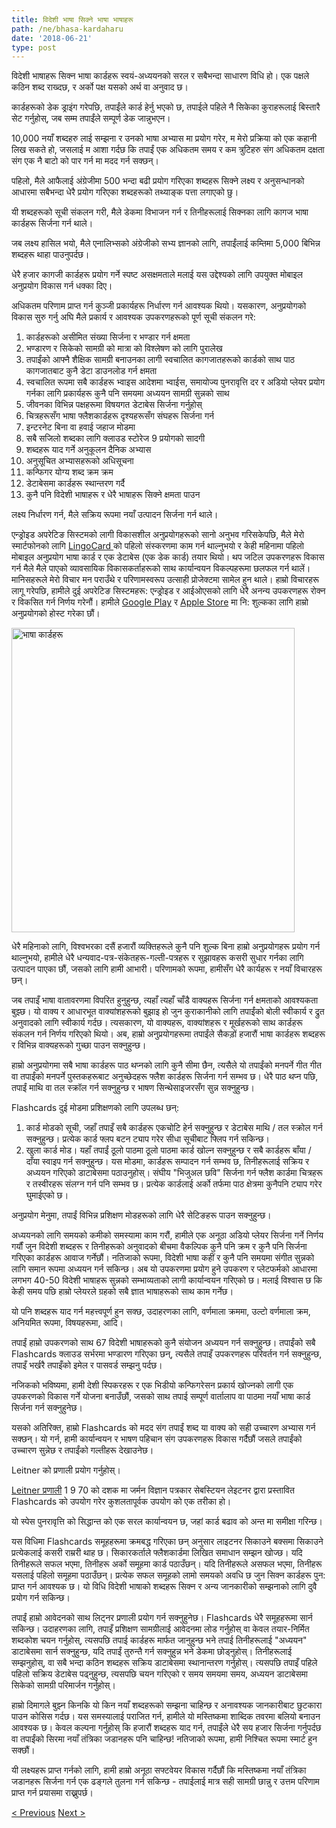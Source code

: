 ```yaml
---
title: विदेशी भाषा सिक्ने भाषा भाषाहरू
path: /ne/bhasa-kardaharu
date: '2018-06-21'
type: post
---
```


विदेशी भाषाहरू सिक्न भाषा कार्डहरू स्वयं-अध्ययनको सरल र सबैभन्दा साधारण विधि हो। एक पक्षले कठिन शब्द राख्दछ, र अर्को पक्ष यसको अर्थ वा अनुवाद छ।

कार्डहरूको डेक ड्राइंग गरेपछि, तपाईंले कार्ड हेर्नु भएको छ, तपाईले पहिले नै सिकेका कुराहरूलाई बिस्तारै सेट गर्नुहोस्, जब सम्म तपाईंले सम्पूर्ण डेक जान्नुभएन।

10,000 नयाँ शब्दहरु लाई सम्झना र उनको भाषा अभ्यास मा प्रयोग गरेर, म मेरो प्रक्रिया को एक कहानी लिख सकते हो, जसलाई म आशा गर्दछ कि तपाईं एक अधिकतम समय र कम त्रुटिहरु संग अधिकतम दक्षता संग एक नै बाटो को पार गर्न मा मदद गर्न सक्छन्।

पहिलो, मैले आफैलाई अंग्रेजीमा 500 भन्दा बढी प्रयोग गरिएका शब्दहरू सिक्ने लक्ष्य र अनुसन्धानको आधारमा सबैभन्दा धेरै प्रयोग गरिएका शब्दहरूको तथ्याङ्क पत्ता लगाएको छु।

यी शब्दहरूको सूची संकलन गरी, मैले डेकमा विभाजन गर्न र तिनीहरूलाई सिक्नका लागि कागज भाषा कार्डहरू सिर्जना गर्न थाले।

जब लक्ष्य हासिल भयो, मैले एनालिभ्सको अंग्रेजीको सभ्य ज्ञानको लागि, तपाईंलाई कम्तिमा 5,000 बिभिन्न शब्दहरू थाहा पाउनुपर्दछ।

धेरै हजार कागजी कार्डहरू प्रयोग गर्ने स्पष्ट असक्षमताले मलाई यस उद्देश्यको लागि उपयुक्त मोबाइल अनुप्रयोग विकास गर्न धक्का दिए।

अधिकतम परिणाम प्राप्त गर्न कुञ्जी प्रकार्यहरू निर्धारण गर्न आवश्यक थियो। यसकारण, अनुप्रयोगको विकास सुरु गर्नु अघि मैले प्रकार्य र आवश्यक उपकरणहरूको पूर्ण सूची संकलन गरे:

1. कार्डहरूको असीमित संख्या सिर्जना र भण्डार गर्न क्षमता
2. भण्डारण र सिकेको सामग्री को मात्रा को विश्लेषण को लागि पुरालेख
3. तपाईंको आफ्नै शैक्षिक सामग्री बनाउनका लागी स्वचालित कागजातहरूको कार्डको साथ पाठ कागजातबाट कुनै डेटा डाउनलोड गर्न क्षमता
4. स्वचालित रूपमा सबै कार्डहरू भ्वाइस आदेशमा भ्वाईस, समायोज्य पुनरावृत्ति दर र अडियो प्लेयर प्रयोग गर्नका लागि प्रकार्यहरू कुनै पनि समयमा अध्ययन सामग्री सुन्नको साथ
5. जीवनका विभिन्न पक्षहरूमा विषयगत डेटाबेस सिर्जना गर्नुहोस्
6. चित्रहरूसँग भाषा फ्लैशकार्डहरू दृश्यहरूसँग संघहरू सिर्जना गर्न
7. इन्टरनेट बिना वा हवाई जहाज मोडमा
8. सबै सजिलो शब्दका लागि क्लाउड स्टोरेज
9 प्रयोगको सादगी
10. शब्दहरू याद गर्ने अनुकूलन दैनिक अभ्यास
11. अनुसूचित अभ्यासहरूको अधिसूचना
12. कन्फिगर योग्य शब्द क्रम क्रम
13. डेटाबेसमा कार्डहरू स्थान्तरण गर्दै
14. कुनै पनि विदेशी भाषाहरू र धेरै भाषाहरू सिक्ने क्षमता पाउन

लक्ष्य निर्धारण गर्न, मैले सक्रिय रूपमा नयाँ उत्पादन सिर्जना गर्न थाले।

एन्ड्रोइड अपरेटिङ सिस्टमको लागी विकासशील अनुप्रयोगहरूको सानो अनुभव गरिसकेपछि, मैले मेरो स्मार्टफोनको लागि <a href="https://lingocard.com" target="_blank" rel="noopener">LingoCard </a>को पहिलो संस्करणमा काम गर्न थाल्नुभयो र केही महिनामा पहिलो मोबाइल अनुप्रयोग भाषा कार्ड र एक डेटाबेस (एक डेक कार्ड) तयार थियो। थप जटिल उपकरणहरू विकास गर्न मैले मैले पाएको व्यावसायिक विकासकर्ताहरूको साथ कार्यान्वयन विकल्पहरूमा छलफल गर्न थालें। मानिसहरूले मेरो विचार मन पराउँथे र परिणामस्वरूप उत्साही प्रोजेक्टमा सामेल हुन थाले। हाम्रो विचारहरू लागू गरेपछि, हामीले दुई अपरेटिङ सिस्टमहरू: एन्ड्रोइड र आईओएसको लागि धेरै अनन्य उपकरणहरू रोक्न र विकसित गर्न निर्णय गरेनौं। हामीले <a href="https://play.google.com/store/apps/details?id=com.lingocard.lingocard" target="_blank" rel="noopener">Google Play</a> र <a href="https://itunes.apple.com/us/app/lingocard/id1217076835?mt=8" target="_blank" rel="noopener">Apple Store</a> मा नि: शुल्कका लागि हाम्रो अनुप्रयोगको होस्ट गरेका छौं।

<img class="aligncenter wp-image-7109" src="../images/2018/05/LingoCard-play.png" alt="भाषा कार्डहरू" width="453" height="487" />

धेरै महिनाको लागि, विश्वभरका दसैं हजारौं व्यक्तिहरूले कुनै पनि शुल्क बिना हाम्रो अनुप्रयोगहरू प्रयोग गर्न थाल्नुभयो, हामीले धेरै धन्यवाद-पत्र-संकेतहरू-गल्ती-पत्रहरू र सुझावहरू कसरी सुधार गर्नका लागि उत्पादन पाएका छौं, जसको लागि हामी आभारी। परिणामको रूपमा, हामीसँग धेरै कार्यहरू र नयाँ विचारहरू छन्।

जब तपाइँ भाषा वातावरणमा विपरित हुनुहुन्छ, त्यहाँ त्यहाँ चाँडै वाक्यहरू सिर्जना गर्न क्षमताको आवश्यकता बुझ्छ। यो वाक्य र आधारभूत वाक्यांशहरूको बुझाइ हो जुन कुराकानीको लागि तपाईंको बोली स्वीकार्य र द्रुत अनुवादको लागि स्वीकार्य गर्दछ। त्यसकारण, यो वाक्यहरू, वाक्यांशहरू र मूर्खहरूको साथ कार्डहरू संकलन गर्न निर्णय गरिएको थियो। अब, हाम्रो अनुप्रयोगहरूमा तपाईंले सैकड़ों हजारौं भाषा कार्डहरू शब्दहरू र विभिन्न वाक्यहरूको गुच्छा पाउन सक्नुहुन्छ।

हाम्रो अनुप्रयोगमा सबै भाषा कार्डहरू पाठ थप्नको लागि कुनै सीमा छैन, त्यसैले यो तपाईंको मनपर्ने गीत गीत वा तपाईंको मनपर्ने पुस्तकहरूबाट अनुच्छेदहरू फ्लैश कार्डहरू सिर्जना गर्न सम्भव छ। धेरै पाठ थप्न पछि, तपाईं माथि वा तल स्क्रॉल गर्न सक्नुहुन्छ र भाषण सिन्थेसाइजरसँग सुन्न सक्नुहुन्छ।

Flashcards दुई मोडमा प्रशिक्षणको लागि उपलब्ध छन्:

1. कार्ड मोडको सूची, जहाँ तपाइँ सबै कार्डहरू एकचोटि हेर्न सक्नुहुन्छ र डेटाबेस माथि / तल स्क्रोल गर्न सक्नुहुन्छ। प्रत्येक कार्ड फ्लप बटन ट्याप गरेर सीधा सूचीबाट फ्लिप गर्न सकिन्छ।
2. खुला कार्ड मोड। यहाँ तपाईं ठूलो पाठमा ठूलो पाठमा कार्ड खोल्न सक्नुहुन्छ र सबै कार्डहरू बाँया / दाँया स्वाइप गर्न सक्नुहुन्छ। यस मोडमा, कार्डहरू सम्पादन गर्न सम्भव छ, तिनीहरूलाई सक्रिय र अध्ययन गरिएको डाटाबेसमा पठाउनुहोस्। संघीय "भिजुअल छवि" सिर्जना गर्न फ्लैश कार्डमा चित्रहरू र तस्वीरहरू संलग्न गर्न पनि सम्भव छ। प्रत्येक कार्डलाई अर्को तर्फमा पाठ क्षेत्रमा कुनैपनि ट्याप गरेर घुमाईएको छ।

अनुप्रयोग मेनुमा, तपाईं विभिन्न प्रशिक्षण मोडहरूको लागि धेरै सेटिङहरू पाउन सक्नुहुन्छ।

अध्ययनको लागि समयको कमीको समस्यामा काम गरौं, हामीले एक अनूठा अडियो प्लेयर सिर्जना गर्ने निर्णय गर्यौं जुन विदेशी शब्दहरू र तिनीहरूको अनुवादको बीचमा वैकल्पिक कुनै पनि क्रम र कुनै पनि सिर्जना गरिएका कार्डहरू आवाज गर्नेछौं। नतिजाको रूपमा, विदेशी भाषा कहीं र कुनै पनि समयमा संगीत सुन्नको लागि समान रूपमा अध्ययन गर्न सकिन्छ। अब यो उपकरणमा प्रयोग हुने उपकरण र प्लेटफर्मको आधारमा लगभग 40-50 विदेशी भाषाहरू सुन्नको सम्भाव्यताको लागी कार्यान्वयन गरिएको छ। मलाई विश्वास छ कि केही समय पछि हाम्रो प्लेयरले ग्रहको सबै ज्ञात भाषाहरूको साथ काम गर्नेछ।

यो पनि शब्दहरू याद गर्न महत्त्वपूर्ण हुन सक्छ, उदाहरणका लागि, वर्णमाला क्रममा, उल्टो वर्णमाला क्रम, अनियमित रूपमा, विषयहरूमा, आदि।

तपाईं हाम्रो उपकरणको साथ 67 विदेशी भाषाहरूको कुनै संयोजन अध्ययन गर्न सक्नुहुन्छ। तपाईंको सबै Flashcards क्लाउड सर्भरमा भण्डारण गरिएका छन्, त्यसैले तपाइँ उपकरणहरू परिवर्तन गर्न सक्नुहुन्छ, तपाइँ भर्खरै तपाइँको इमेल र पासवर्ड सम्झनु पर्दछ।

नजिकको भविष्यमा, हामी देशी स्पिकरहरू र एक भिडीयो कन्फिगरेसन प्रकार्य खोज्नको लागी एक उपकरणको विकास गर्ने योजना बनाउँछौं, जसको साथ तपाई सम्पूर्ण वार्तालाप वा पाठमा नयाँ भाषा कार्ड सिर्जना गर्न सक्नुहुनेछ।

यसको अतिरिक्त, हाम्रो Flashcards को मदद संग तपाईं शब्द या वाक्य को सही उच्चारण अभ्यास गर्न सक्छन्। यो गर्न, हामी कार्यान्वयन र भाषण पहिचान संग उपकरणहरू विकास गर्दैछौं जसले तपाईंको उच्चारण सुन्नेछ र तपाईंको गल्तीहरू देखाउनेछ।

Leitner को प्रणाली प्रयोग गर्नुहोस्।

<a href="https://en.wikipedia.org/wiki/Leitner_system" target="_blank" rel="noopener">Leitner प्रणाली</a> 1 9 70 को दशक मा जर्मन विज्ञान पत्रकार सेबस्टियन लेइटनर द्वारा प्रस्तावित Flashcards को उपयोग गरेर कुशलतापूर्वक उपयोग को एक तरीका हो।

यो स्पेस पुनरावृत्ति को सिद्धान्त को एक सरल कार्यान्वयन छ, जहां कार्ड बढाव को अन्त मा समीक्षा गरिन्छ।

यस विधिमा Flashcards समूहहरूमा क्रमबद्ध गरिएका छन् अनुसार लाइटनर सिकाउने बक्समा सिकाउने प्रत्येकलाई कसरी राम्ररी थाह छ। सिकारकर्ताले फ्लैशकार्डमा लिखित समाधान सम्झन खोज्छ। यदि तिनीहरूले सफल भएमा, तिनीहरू अर्को समूहमा कार्ड पठाउँछन्। यदि तिनीहरूले असफल भएमा, तिनीहरू यसलाई पहिलो समूहमा पठाउँछन्। प्रत्येक सफल समूहको लामो समयको अवधि छ जुन सिक्न कार्डहरू पुन: प्राप्त गर्न आवश्यक छ। यो विधि विदेशी भाषाको शब्दहरू सिक्न र अन्य जानकारीको सम्झनाको लागि दुवै प्रयोग गर्न सकिन्छ।

तपाईं हाम्रो आवेदनको साथ लिट्नर प्रणाली प्रयोग गर्न सक्नुहुनेछ। Flashcards धेरै समूहहरूमा सार्न सकिन्छ। उदाहरणका लागि, तपाइँ प्रशिक्षण सामग्रीलाई आवेदनमा लोड गर्नुहोस् वा केवल तयार-निर्मित शब्दकोश चयन गर्नुहोस्, त्यसपछि तपाई कार्डहरू मार्फत जानुहुन्छ भने तपाई तिनीहरूलाई "अध्ययन" डाटाबेसमा सार्न सक्नुहुन्छ, यदि तपाईं तुरुन्तै गर्न सक्नुहुन्न भने डेकमा छोड्नुहोस्। तिनीहरूलाई सम्झनुहोस्, वा सबै भन्दा कठिन शब्दहरू सक्रिय डाटाबेसमा स्थानान्तरण गर्नुहोस्। त्यसपछि तपाइँ पहिले पहिलो सक्रिय डेटाबेस पढ्नुहुन्छ, त्यसपछि चयन गरिएको र समय समयमा समय, अध्ययन डाटाबेसमा सिकेको सामग्री परिमार्जन गर्नुहोस्।

हाम्रो दिमागले बुझ्न किनकि यो किन नयाँ शब्दहरूको सम्झना चाहिन्छ र अनावश्यक जानकारीबाट छुटकारा पाउन कोसिस गर्दछ। यस समस्यालाई पराजित गर्न, हामीले यो मस्तिष्कमा शाब्दिक तवरमा बलियो बनाउन आवश्यक छ। केवल कल्पना गर्नुहोस् कि हजारौं शब्दहरू याद गर्न, तपाईंले धेरै सय हजार सिर्जना गर्नुपर्दछ वा तपाईंको सिरमा नयाँ तंत्रिका जडानहरू पनि चाहिन्छ! नतिजाको रूपमा, हामी निश्चित रूपमा स्मार्ट हुन सक्छौं।

यी लक्ष्यहरू प्राप्त गर्नको लागि, हामी हाम्रो अनूठा सफ्टवेयर विकास गर्दैछौं कि मस्तिष्कमा नयाँ तंत्रिका जडानहरू सिर्जना गर्न एक ढङ्गले तुलना गर्न सकिन्छ - तपाईलाई मात्र सही सामग्री छान्नु र उत्तम परिणाम प्राप्त गर्न प्रयासमा राख्नुपर्छ।

<a href="/ne/kasari-angreji-chi-o-siknu-huncha">< Previous</a> <a href="/ne/sabdavalima-sudhara-kasari-garne">Next ></a>